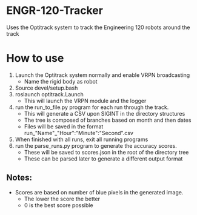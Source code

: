 # ENGR-120-Tracker
Uses the Optitrack system to track the Engineering 120 robots around the track

How to use
==========
1. Launch the Optitrack system normally and enable VRPN broadcasting
    - Name the rigid body as robot
2. Source devel/setup.bash
3. roslaunch optitrack.Launch
    - This will launch the VRPN module and the logger
4. run the run_to_file.py program for each run through the track.
    - This will generate a CSV upon SIGINT in the directory structures
    - The tree is composed of branches based on month and then dates
    - Files will be saved in the format run\_"Name"\_"Hour":"Minute":"Second".csv
5. When finished with all runs, exit all running programs
6. run the parse_runs.py program to generate the accuracy scores.
    - These will be saved to scores.json in the root of the directory tree
    - These can be parsed later to generate a different output format

Notes:
--
- Scores are based on number of blue pixels in the generated image.
    - The lower the score the better
    - 0 is the best score possible
